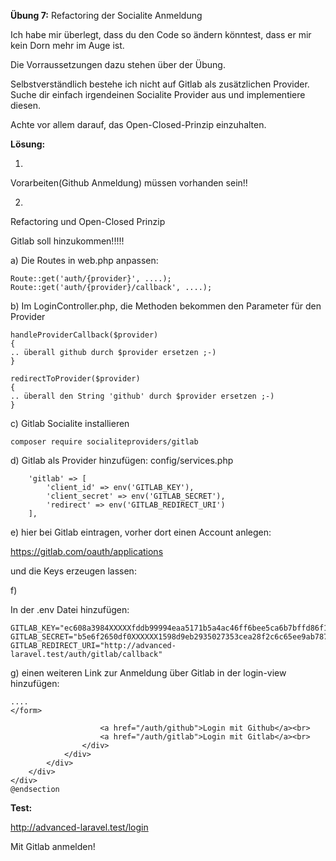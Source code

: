**Übung 7:** Refactoring der Socialite Anmeldung

Ich habe mir überlegt, dass du den Code so ändern könntest,
dass er mir kein Dorn mehr im Auge ist. 

Die Vorraussetzungen dazu stehen über der Übung. 

Selbstverständlich bestehe ich nicht auf Gitlab als zusätzlichen Provider. 
Suche dir einfach irgendeinen Socialite Provider aus und implementiere diesen. 

Achte vor allem darauf, das Open-Closed-Prinzip einzuhalten.

**Lösung:**

1.
Vorarbeiten(Github Anmeldung) müssen vorhanden sein!!

2. 
Refactoring und Open-Closed Prinzip

Gitlab soll hinzukommen!!!!!

a)
Die Routes in web.php anpassen:

```
Route::get('auth/{provider}', ....);
Route::get('auth/{provider}/callback', ....);

```

b)
Im LoginController.php, die Methoden bekommen den Parameter für den Provider

```
handleProviderCallback($provider)
{
.. überall github durch $provider ersetzen ;-)
}

redirectToProvider($provider)
{
.. überall den String 'github' durch $provider ersetzen ;-)
}
```

c)
Gitlab Socialite installieren

```
composer require socialiteproviders/gitlab
```

d)
Gitlab als Provider hinzufügen:
config/services.php

```
    'gitlab' => [
        'client_id' => env('GITLAB_KEY'),
        'client_secret' => env('GITLAB_SECRET'),
        'redirect' => env('GITLAB_REDIRECT_URI')
    ],
```

e)
hier bei Gitlab eintragen, vorher dort einen Account anlegen:

https://gitlab.com/oauth/applications

und die Keys erzeugen lassen:

f)

In der .env Datei hinzufügen:
```
GITLAB_KEY="ec608a3984XXXXXfddb99994eaa5171b5a4ac46ff6bee5ca6b7bffd86f107813"
GITLAB_SECRET="b5e6f2650df0XXXXXX1598d9eb2935027353cea28f2c6c65ee9ab787c628ce4c"
GITLAB_REDIRECT_URI="http://advanced-laravel.test/auth/gitlab/callback"
```

g) einen weiteren Link zur Anmeldung über Gitlab in der login-view hinzufügen:
```
....
</form>

                    <a href="/auth/github">Login mit Github</a><br>
                    <a href="/auth/gitlab">Login mit Gitlab</a><br>
                </div>
            </div>
        </div>
    </div>
</div>
@endsection

```
**Test:**

http://advanced-laravel.test/login

Mit Gitlab anmelden!

